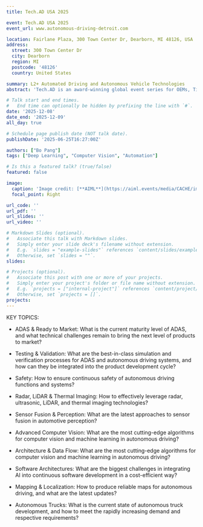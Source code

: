 ```yaml
---
title: Tech.AD USA 2025

event: Tech.AD USA 2025
event_url: www.autonomous-driving-detroit.com

location: Fairlane Plaza, 300 Town Center Dr, Dearborn, MI 48126, USA
address:
  street: 300 Town Center Dr
  city: Dearborn
  region: MI
  postcode: '48126'
  country: United States

summary: L2+ Automated Driving and Autonomous Vehicle Technologies
abstract: 'Tech.AD is an award-winning global event series for OEMs, Tier 1 suppliers, and the entire supply chain working on ADAS and L2+ vehicle automation challenges. Be part of the leading autonomous driving race in the USA! As North America's premier knowledge exchange platform, Tech.AD brings together over 250 key players driving advancements in vehicle automation. This year’s focus includes testing and validation, sensor fusion, deep learning, safety-critical systems, computer vision, software architecture, and more.'

# Talk start and end times.
#   End time can optionally be hidden by prefixing the line with `#`.
date: '2025-12-08'
date_end: '2025-12-09'
all_day: true

# Schedule page publish date (NOT talk date).
publishDate: '2025-06-25T16:27:00Z'

authors: ["Bo Pang"]
tags: ["Deep Learning", "Computer Vision", "Automation"]

# Is this a featured talk? (true/false)
featured: false

image:
  caption: 'Image credit: [**AIML**](https://aiml.events/media/CACHE/images/image/4c/76/4c76218df5e04544a788da8ae259768b/ba480d6c8ea719436c1718015cec4550.jpg)'
  focal_point: Right

url_code: ''
url_pdf: ''
url_slides: ''
url_video: ''

# Markdown Slides (optional).
#   Associate this talk with Markdown slides.
#   Simply enter your slide deck's filename without extension.
#   E.g. `slides = "example-slides"` references `content/slides/example-slides.md`.
#   Otherwise, set `slides = ""`.
slides:

# Projects (optional).
#   Associate this post with one or more of your projects.
#   Simply enter your project's folder or file name without extension.
#   E.g. `projects = ["internal-project"]` references `content/project/deep-learning/index.md`.
#   Otherwise, set `projects = []`.
projects:
---
```


KEY TOPICS:

- ADAS & Ready to Market: What is the current maturity level of ADAS, and what technical challenges remain to bring the next level of products to market?

- Testing & Validation: What are the best-in-class simulation and verification processes for ADAS and autonomous driving systems, and how can they be integrated into the product development cycle?

- Safety: How to ensure continuous safety of autonomous driving functions and systems?

- Radar, LiDAR & Thermal Imaging: How to effectively leverage radar, ultrasonic, LiDAR, and thermal imaging technologies?

- Sensor Fusion & Perception: What are the latest approaches to sensor fusion in automotive perception?

- Advanced Computer Vision: What are the most cutting-edge algorithms for computer vision and machine learning in autonomous driving?

- Architecture & Data Flow: What are the most cutting-edge algorithms for computer vision and machine learning in autonomous driving?

- Software Architectures: What are the biggest challenges in integrating AI into continuous software development in a cost-efficient way?

- Mapping & Localization: How to produce reliable maps for autonomous driving, and what are the latest updates?

- Autonomous Trucks: What is the current state of autonomous truck development, and how to meet the rapidly increasing demand and respective requirements?
